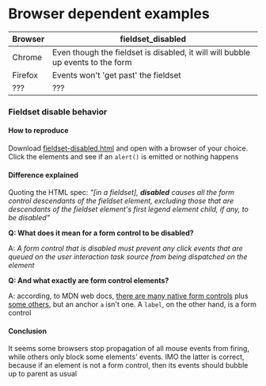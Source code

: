 # Browser dependent examples
| Browser | fieldset_disabled |
| --- | --- |
| Chrome | Even though the fieldset is disabled, it will will bubble up events to the form |
| Firefox | Events won't 'get past' the fieldset |
| ??? | ??? |
### Fieldset disable behavior
#### How to reproduce
Download [fieldset-disabled.html](fieldset-disabled.html) and open with a browser of your choice. Click the elements and see if an `alert()` is emitted or nothing happens
#### Difference explained
Quoting the HTML spec: *"[in a fieldset], **disabled** causes all the form control descendants of the fieldset element, excluding those that are descendants of the fieldset element's first legend element child, if any, to be disabled"*

**Q: What does it mean for a form control to be disabled?**

A: *A form control that is disabled must prevent any click events that are queued on the user interaction task source from being dispatched on the element*

**Q: And what exactly are form control elements?**

A: according, to MDN web docs, [there are many native form controls](https://developer.mozilla.org/en-US/docs/Learn/Forms/Basic_native_form_controls) plus [some others](https://developer.mozilla.org/en-US/docs/Learn/Forms/Other_form_controls), but an anchor `a` isn't one. A `label`, on the other hand, is a form control

#### Conclusion
It seems some browsers stop propagation of all mouse events from firing, while others only block some elements' events. IMO the latter is correct, because if an element is not a form control, then its events should bubble up to parent as usual
